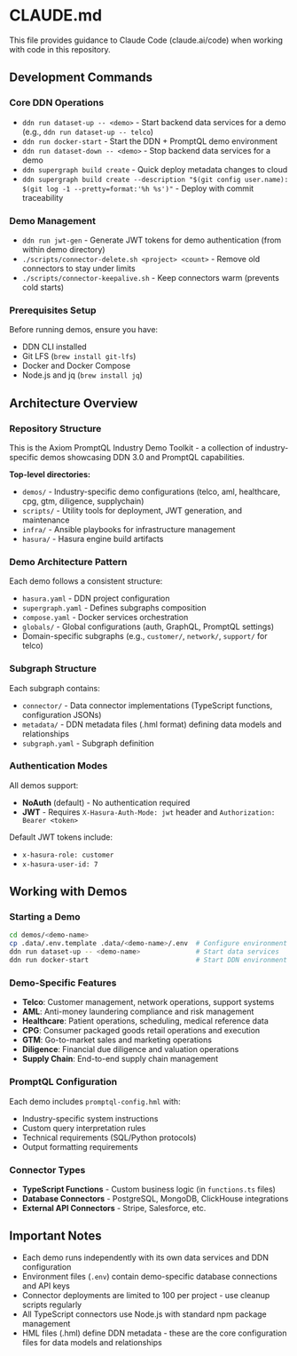 # CLAUDE.md

This file provides guidance to Claude Code (claude.ai/code) when working with code in this repository.

## Development Commands

### Core DDN Operations
- `ddn run dataset-up -- <demo>` - Start backend data services for a demo (e.g., `ddn run dataset-up -- telco`)
- `ddn run docker-start` - Start the DDN + PromptQL demo environment
- `ddn run dataset-down -- <demo>` - Stop backend data services for a demo
- `ddn supergraph build create` - Quick deploy metadata changes to cloud
- `ddn supergraph build create --description "$(git config user.name): $(git log -1 --pretty=format:'%h %s')"` - Deploy with commit traceability

### Demo Management
- `ddn run jwt-gen` - Generate JWT tokens for demo authentication (from within demo directory)
- `./scripts/connector-delete.sh <project> <count>` - Remove old connectors to stay under limits
- `./scripts/connector-keepalive.sh` - Keep connectors warm (prevents cold starts)

### Prerequisites Setup
Before running demos, ensure you have:
- DDN CLI installed
- Git LFS (`brew install git-lfs`)
- Docker and Docker Compose
- Node.js and jq (`brew install jq`)

## Architecture Overview

### Repository Structure
This is the Axiom PromptQL Industry Demo Toolkit - a collection of industry-specific demos showcasing DDN 3.0 and PromptQL capabilities.

**Top-level directories:**
- `demos/` - Industry-specific demo configurations (telco, aml, healthcare, cpg, gtm, diligence, supplychain)
- `scripts/` - Utility tools for deployment, JWT generation, and maintenance
- `infra/` - Ansible playbooks for infrastructure management
- `hasura/` - Hasura engine build artifacts

### Demo Architecture Pattern
Each demo follows a consistent structure:
- `hasura.yaml` - DDN project configuration
- `supergraph.yaml` - Defines subgraphs composition
- `compose.yaml` - Docker services orchestration
- `globals/` - Global configurations (auth, GraphQL, PromptQL settings)
- Domain-specific subgraphs (e.g., `customer/`, `network/`, `support/` for telco)

### Subgraph Structure
Each subgraph contains:
- `connector/` - Data connector implementations (TypeScript functions, configuration JSONs)
- `metadata/` - DDN metadata files (.hml format) defining data models and relationships
- `subgraph.yaml` - Subgraph definition

### Authentication Modes
All demos support:
- **NoAuth** (default) - No authentication required
- **JWT** - Requires `X-Hasura-Auth-Mode: jwt` header and `Authorization: Bearer <token>`

Default JWT tokens include:
- `x-hasura-role: customer`
- `x-hasura-user-id: 7`

## Working with Demos

### Starting a Demo
```bash
cd demos/<demo-name>
cp .data/.env.template .data/<demo-name>/.env  # Configure environment
ddn run dataset-up -- <demo-name>              # Start data services
ddn run docker-start                           # Start DDN environment
```

### Demo-Specific Features
- **Telco**: Customer management, network operations, support systems
- **AML**: Anti-money laundering compliance and risk management
- **Healthcare**: Patient operations, scheduling, medical reference data
- **CPG**: Consumer packaged goods retail operations and execution
- **GTM**: Go-to-market sales and marketing operations
- **Diligence**: Financial due diligence and valuation operations
- **Supply Chain**: End-to-end supply chain management

### PromptQL Configuration
Each demo includes `promptql-config.hml` with:
- Industry-specific system instructions
- Custom query interpretation rules
- Technical requirements (SQL/Python protocols)
- Output formatting requirements

### Connector Types
- **TypeScript Functions** - Custom business logic (in `functions.ts` files)
- **Database Connectors** - PostgreSQL, MongoDB, ClickHouse integrations
- **External API Connectors** - Stripe, Salesforce, etc.

## Important Notes

- Each demo runs independently with its own data services and DDN configuration
- Environment files (`.env`) contain demo-specific database connections and API keys
- Connector deployments are limited to 100 per project - use cleanup scripts regularly
- All TypeScript connectors use Node.js with standard npm package management
- HML files (.hml) define DDN metadata - these are the core configuration files for data models and relationships
